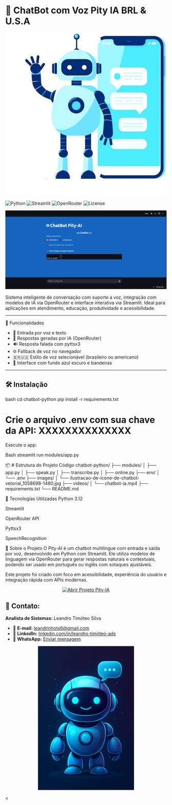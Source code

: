 # 🤖 ChatBot com Voz Pity IA BRL & U.S.A

<p align="center">
  <a href="https://bit.ly/4gFaLUA" target="_blank">
    <img src="https://github.com/LeandroTimoteo/chatbot-python/blob/main/images/ilustracao-de-icone-de-chatbot-vetorial_1058698-1480.jpg?raw=true" width="800" alt="Imagem de capa do ChatBot com robô e celular" />
  </a>
</p>


![Python](https://img.shields.io/badge/Python-3.10-blue?logo=python)
![Streamlit](https://img.shields.io/badge/Streamlit-App-red?logo=streamlit)
![OpenRouter](https://img.shields.io/badge/OpenRouter-API-green?logo=openai)
![License](https://img.shields.io/badge/License-MIT-yellow)


<p align="center">
  <a href="https://bit.ly/4gFaLUA" target="_blank">
    <img src="https://github.com/LeandroTimoteo/chatbot-python/blob/main/images/Captura de tela 2025-09-21 191458.png?raw=true" width="800" alt="Imagem de capa do ChatBot com robô e celular" />
  </a>
</p>

Sistema inteligente de conversação com suporte a voz, integração com modelos de IA via OpenRouter e interface interativa via Streamlit. Ideal para aplicações em atendimento, educação, produtividade e acessibilidade.

---

🚀 Funcionalidades

- 🎤 Entrada por voz e texto  
- 🧠 Respostas geradas por IA (OpenRouter)  
- 🔊 Resposta falada com pyttsx3  
- 🌐 Fallback de voz no navegador  
- 🇧🇷🇺🇸 Estilo de voz selecionável (brasileiro ou americano)  
- 🎨 Interface com fundo azul escuro e bandeiras  

---

## 🛠️ Instalação
bash
cd chatbot-python
pip install -r requirements.txt


# Crie o arquivo .env com sua chave da API: XXXXXXXXXXXXXX
Execute o app:

 Bash
streamlit run modules/app.py

📦 # Estrutura do Projeto
Código
chatbot-python/
├── modules/
│   ├── app.py
│   ├── speak.py
│   ├── transcribe.py
│   ├── online.py
├── env/
│   └── .env
├── images/
│   └── ilustracao-de-icone-de-chatbot-vetorial_1058698-1480.jpg
├── videos/
│   └── chatbot-ia.mp4
├── requirements.txt
└── README.md

🧰  Tecnologias Utilizadas
Python 3.12

Streamlit

OpenRouter API

Pyttsx3

SpeechRecognition

📘 Sobre o Projeto
O Pity-AI é um chatbot multilíngue com entrada e saída por voz, desenvolvido em Python com Streamlit. Ele utiliza modelos de linguagem via OpenRouter para gerar respostas naturais e contextuais, podendo ser usado em português ou inglês com sotaques ajustáveis.

Este projeto foi criado com foco em acessibilidade, experiência do usuário e integração rápida com APIs modernas.

<p align="center">
  <a href="https://bit.ly/4gFaLUA" target="_blank">
    <img src="https://img.shields.io/badge/Abrir%20Chatbot-Pity--IA-blue?style=for-the-badge&logo=streamlit" alt="Abrir Projeto Pity-IA" />
  </a>
</p>



## 👤 Contato:

**Analista de Sistemas:**  Leandro Timóteo Silva  

- 📧 **E-mail:** [leandrinhots6@gmail.com](mailto:leandrinhots6@gmail.com)  
- 💼 **LinkedIn:** [linkedin.com/in/leandro-timóteo-ads](https://www.linkedin.com/in/leandro-timóteo-ads)  
- 📱 **WhatsApp:** [Enviar mensagem](https://wa.me/5583987830223)

<p align="center">
  <img src="https://github.com/LeandroTimoteo/chatbot-python/blob/main/images/Copilot_20250921_194729.png?raw=true" width="300" alt="Imagem representativa do ChatBot Pity IA" />
</p>



<